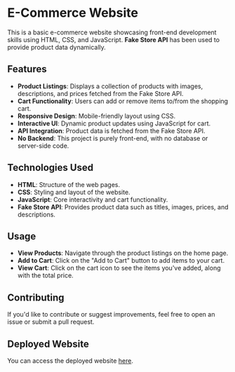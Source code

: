 # E-Commerce Website 

This is a basic e-commerce website showcasing front-end development skills using HTML, CSS, and JavaScript. **Fake Store API** has been used to provide product data dynamically.

## Features

- **Product Listings**: Displays a collection of products with images, descriptions, and prices fetched from the Fake Store API.
- **Cart Functionality**: Users can add or remove items to/from the shopping cart.
- **Responsive Design**: Mobile-friendly layout using CSS.
- **Interactive UI**: Dynamic product updates using JavaScript for cart.
- **API Integration**: Product data is fetched from the Fake Store API.
- **No Backend**: This project is purely front-end, with no database or server-side code.

## Technologies Used

- **HTML**: Structure of the web pages.
- **CSS**: Styling and layout of the website.
- **JavaScript**: Core interactivity and cart functionality.
- **Fake Store API**: Provides product data such as titles, images, prices, and descriptions.

## Usage

- **View Products**: Navigate through the product listings on the home page.
- **Add to Cart**: Click on the "Add to Cart" button to add items to your cart.
- **View Cart**: Click on the cart icon to see the items you've added, along with the total price.

## Contributing

If you'd like to contribute or suggest improvements, feel free to open an issue or submit a pull request.

## Deployed Website
You can access the deployed website [here](https://priteshthorat.github.io/E-Commerce-Website/).

